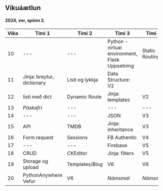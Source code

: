 ## Vikuáætlun

#### 2024, vor, spönn 2. 

| Vika | Tími 1  | Tími 2 | Tími 3 | Tími 4 | 
| --- | --- | --- | --- | --- | 
| 10 | --- | --- | Python - virtual environment, Flask Uppsetning | Static Routing |
| 11 |  Jinja: breytur, dictionary | Listi og lykkja | Data Structure: V2 |
| 12 |  listi með dict | Dynamic Route  | Jinja: templates | V2 |
| 13 | _Páskafrí_ | --- | --- | --- |
| 14 | --- | --- | JSON |  V3 |
| 15 |  API | TMDB | Jinja: inheritance  | V3 |
| 16 | Form.request | Sessions | FB Authentic |  V4 |
| 17 | --- | ---| Firebase | V5 |
| 18 | CRUD | CKEditor | Jinja: filters | V5 |
| 19 | Storage og upload | Templates/Blog | V6 | V6 | 
| 20 | PythonAnywhere Vefur | V6 | _Námsmat_ | _Námsmat_ |
